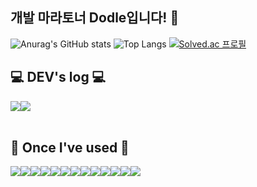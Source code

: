 ## 개발 마라토너 Dodle입니다! 👋
<div align="left">
  
  ![Anurag's GitHub stats](https://github-readme-stats.vercel.app/api?username=DodleD&show_icons=true&theme=dark)
  ![Top Langs](https://github-readme-stats.vercel.app/api/top-langs/?username=DodleD&layout=compact)
  [![Solved.ac 프로필](http://mazassumnida.wtf/api/v2/generate_badge?boj=kdh03077)](https://solved.ac/kdh03077)


  ## 💻 DEV's log 💻
  <div style="display:flex; flex-direction:row;">
      <a href="https://dodledd.tistory.com">
          <img src="https://img.shields.io/badge/Tistory-000000?style=for-the-badge&logo=Tistory&logoColor=white"> 
      </a>
      <a href="https://phrygian-velvet-362.notion.site/0d38302e89104368957f09f05547e282?pvs=4">
          <img src="https://img.shields.io/badge/Notion-9999FF?style=for-the-badge&logo=Notion&logoColor=white"> 
      </a>
  </div><br>

  ## 🔨 Once I've used 🔨
  <div style="display:flex; flex-direction:row;">
    <img src="https://img.shields.io/badge/java-007396?style=for-the-badge&logo=OpenJDK&logoColor=white">
    <br>
    <img src="https://img.shields.io/badge/Spring-6DB33F?style=for-the-badge&logo=Spring&logoColor=white"> 
    <img src="https://img.shields.io/badge/springboot-6DB33F?style=for-the-badge&logo=springboot&logoColor=white"> 
    <img src="https://img.shields.io/badge/Spring Security-6DB33F?style=for-the-badge&logo=Spring Security&logoColor=white"> 
    <br>
    <img src="https://img.shields.io/badge/HTML5-E34F26?style=for-the-badge&logo=HTML5&logoColor=white">
    <img src="https://img.shields.io/badge/CSS3-1572B6?style=for-the-badge&logo=CSS3&logoColor=white">
    <img src="https://img.shields.io/badge/JavaScript-F7DF1E?style=for-the-badge&logo=JavaScript&logoColor=white">
    <br>
    <img src="https://img.shields.io/badge/Amazon RDS-527FFF?style=for-the-badge&logo=amazon rds&logoColor=white">
    <br>
    <img src="https://img.shields.io/badge/oracle-F80000?style=for-the-badge&logo=oracle&logoColor=white"> 
    <br>
    <img src="https://img.shields.io/badge/html5-E34F26?style=flat-square&logo=html5&logoColor=white"> 
    <img src="https://img.shields.io/badge/css-1572B6?style=flat-square&logo=css3&logoColor=white"> 
    <img src="https://img.shields.io/badge/javascript-F7DF1E?style=flat-square&logo=javascript&logoColor=black"> 
    <img src="https://img.shields.io/badge/bootstrap-7952B3?style=flat-square&logo=bootstrap&logoColor=white">
  </div>
  
</div>
